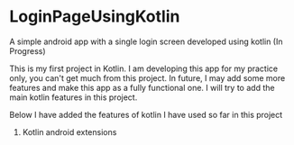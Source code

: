# LoginPageUsingKotlin
A simple android app with a single login screen developed using kotlin (In Progress)

This is my first project in Kotlin. I am developing this app for my practice only, you can't get much from this project. In future, I may add some more features and make this app as a fully functional one. I will try to add the main kotlin features in this project.

Below I have added the features of kotlin I have used so far in this project

1) Kotlin android extensions
